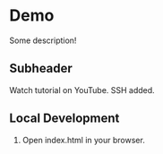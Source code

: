 # Demo

Some description!

## Subheader

Watch tutorial on YouTube.
SSH added.

## Local Development

1. Open index.html in your browser.